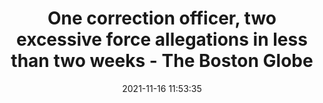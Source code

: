 ---
"title": "One correction officer, two excessive force allegations in less than two weeks - The Boston Globe"
"date": "2021-11-16 11:53:35"
"feed_name": "GOOGLENEWSCONSTRUCTION"
"feed_website": "https://news.google.com/search?q=construction%2Bincident&hl=en-US&gl=US&ceid=US:en"
"feed_rss": "https://news.google.com/rss/search?q=construction%2Bincident&hl=en-US&gl=US&ceid=US:en"
"link": "https://www.bostonglobe.com/2021/11/16/metro/one-correction-officer-two-excessive-force-allegations-less-than-two-weeks/"
"source": "{'href': 'https://www.bostonglobe.com', 'title': 'The Boston Globe'}"
"file": "_posts/2021-1-1-72bb516d03fe5d8f9f6f482cc88453353ead114e.md"
"accident": "0"
"drilling": "0"
"dead": "0"
"injured": "0"
"arrested": "0"
"place": "unknown place"
"where": "unknown site"
"causes": "unknown"
"place_uri": "unknown place"
---